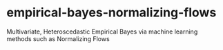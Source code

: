 # empirical-bayes-normalizing-flows
Multivariate, Heteroscedastic Empirical Bayes via machine learning methods such as Normalizing Flows
